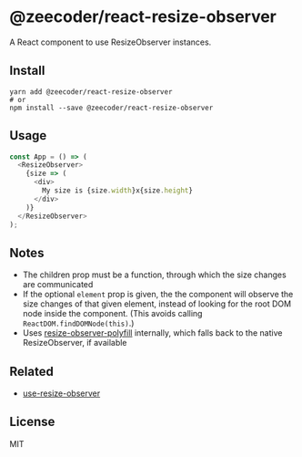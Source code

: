 # @zeecoder/react-resize-observer

A React component to use ResizeObserver instances.

## Install

```
yarn add @zeecoder/react-resize-observer
# or
npm install --save @zeecoder/react-resize-observer
```

## Usage

```js
const App = () => (
  <ResizeObserver>
    {size => (
      <div>
        My size is {size.width}x{size.height}
      </div>
    )}
  </ResizeObserver>
);
```

## Notes

- The children prop must be a function, through which the size changes are
  communicated
- If the optional `element` prop is given, the the component will observe the
  size changes of that given element, instead of looking for the root DOM node
  inside the component. (This avoids calling `ReactDOM.findDOMNode(this)`.)
- Uses [resize-observer-polyfill](https://github.com/que-etc/resize-observer-polyfill)
  internally, which falls back to the native ResizeObserver, if available

## Related

- [use-resize-observer](https://github.com/ZeeCoder/use-resize-observer)

## License

MIT
